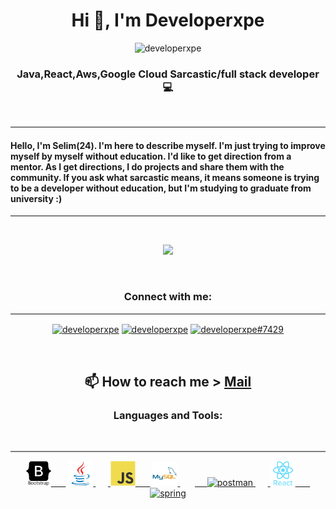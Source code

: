 <h1 align="center">Hi 👋, I'm Developerxpe</h1>
<p align="center"> <img src="https://komarev.com/ghpvc/?username=developerxpe&label=Profile%20views&color=0e75b6&style=flat" alt="developerxpe" /> </p>
<h3 align="center">Java,React,Aws,Google Cloud Sarcastic/full stack developer 💻</h3><br><hr style="height:2px;border-width:0;color:gray;background-color:gray">

<h4>Hello, I'm Selim(24). I'm here to describe myself. I'm just trying to improve myself by myself without education. I'd like to get direction from a mentor. As I get directions, I do projects and share them with the community. If you ask what sarcastic means, it means someone is trying to be a developer without education, but I'm studying to graduate from university :)</h4>
<hr style="height:2px;border-width:0;color:gray;background-color:gray"><br>

<p align="center"><img src="https://camo.githubusercontent.com/cae12fddd9d6982901d82580bdf321d81fb299141098ca1c2d4891870827bf17/68747470733a2f2f6d69726f2e6d656469756d2e636f6d2f6d61782f313336302f302a37513379765349765f7430696f4a2d5a2e676966"aa height="300" ></p>
<br>
<h3 align="center">Connect with me:</h3>
<hr style="height:2px;border-width:0;color:gray;background-color:gray">
<p align="center">
<a href="https://twitter.com/developerxpe" target="blank"><img align="center" src="https://raw.githubusercontent.com/rahuldkjain/github-profile-readme-generator/master/src/images/icons/Social/twitter.svg" alt="developerxpe" height="30" width="40" /></a>
<a href="https://linkedin.com/in/developerxpe" target="blank"><img align="center" src="https://raw.githubusercontent.com/rahuldkjain/github-profile-readme-generator/master/src/images/icons/Social/linked-in-alt.svg" alt="developerxpe" height="30" width="40" /></a>
<a href="https://discord.gg/developerxpe#7429" target="blank"><img align="center" src="https://raw.githubusercontent.com/rahuldkjain/github-profile-readme-generator/master/src/images/icons/Social/discord.svg" alt="developerxpe#7429" height="30" width="40" /></a>
</p>
<br>
<h2 align="center"> 📫 How to reach me > <a href="mailto:xpecrise@gmail.com"> Mail</a></>
<br>
<h3 align="center">Languages and Tools:</h3><br>
<hr style="height:2px;border-width:0;color:gray;background-color:gray">
<p align="center"> <a href="https://getbootstrap.com" target="_blank" rel="noreferrer"> <img src="https://raw.githubusercontent.com/devicons/devicon/master/icons/bootstrap/bootstrap-plain-wordmark.svg" alt="bootstrap" width="40" height="40"/> &nbsp &nbsp &nbsp</a> <a href="https://www.java.com" target="_blank" rel="noreferrer"> <img src="https://raw.githubusercontent.com/devicons/devicon/master/icons/java/java-original.svg" alt="java" width="40" height="40"/> </a> &nbsp &nbsp &nbsp<a href="https://developer.mozilla.org/en-US/docs/Web/JavaScript" target="_blank" rel="noreferrer"> <img src="https://raw.githubusercontent.com/devicons/devicon/master/icons/javascript/javascript-original.svg" alt="javascript" width="40" height="40"/> &nbsp &nbsp &nbsp</a> <a href="https://www.mysql.com/" target="_blank" rel="noreferrer"> <img src="https://raw.githubusercontent.com/devicons/devicon/master/icons/mysql/mysql-original-wordmark.svg" alt="mysql" width="40" height="40"/> </a>&nbsp &nbsp &nbsp <a href="https://postman.com" target="_blank" rel="noreferrer"> &nbsp &nbsp &nbsp<img src="https://www.vectorlogo.zone/logos/getpostman/getpostman-icon.svg" alt="postman" width="40" height="40"/> </a> &nbsp &nbsp &nbsp<a href="https://reactjs.org/" target="_blank" rel="noreferrer"> <img src="https://raw.githubusercontent.com/devicons/devicon/master/icons/react/react-original-wordmark.svg" alt="react" width="40" height="40"/> &nbsp &nbsp &nbsp</a> <a href="https://spring.io/" target="_blank" rel="noreferrer"> <img src="https://www.vectorlogo.zone/logos/springio/springio-icon.svg" alt="spring" width="40" height="40"/> </a> </p>
